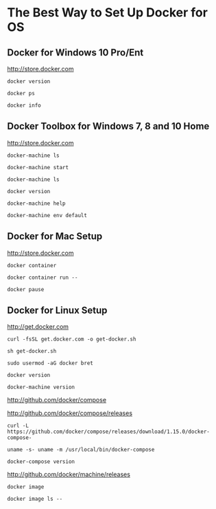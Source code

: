 The Best Way to Set Up Docker for OS
=========================================

Docker for Windows 10 Pro/Ent
---------------------------------------------

<http://store.docker.com>

`docker version`

`docker ps`

`docker info`

Docker Toolbox for Windows 7, 8 and 10 Home
-----------------------------------------------------------

<http://store.docker.com>

`docker-machine ls`

`docker-machine start`

`docker-machine ls`

`docker version`

`docker-machine help`

`docker-machine env default`

Docker for Mac Setup
-----------------------------

<http://store.docker.com>

`docker container`

`docker container run --`

`docker pause`

Docker for Linux Setup
-------------------------------

<http://get.docker.com>

`curl -fsSL get.docker.com -o get-docker.sh`

`sh get-docker.sh`

`sudo usermod -aG docker bret`

`docker version`

`docker-machine version`

<http://github.com/docker/compose>

<http://github.com/docker/compose/releases>

`curl -L https://github.com/docker/compose/releases/download/1.15.0/docker-compose-`

`uname -s- uname -m /usr/local/bin/docker-compose`

`docker-compose version`

<http://github.com/docker/machine/releases>

`docker image`

`docker image ls --`
